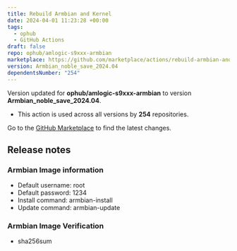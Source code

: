 ```yaml
---
title: Rebuild Armbian and Kernel
date: 2024-04-01 11:23:28 +00:00
tags:
  - ophub
  - GitHub Actions
draft: false
repo: ophub/amlogic-s9xxx-armbian
marketplace: https://github.com/marketplace/actions/rebuild-armbian-and-kernel
version: Armbian_noble_save_2024.04
dependentsNumber: "254"
---
```



Version updated for **ophub/amlogic-s9xxx-armbian** to version **Armbian_noble_save_2024.04**.
- This action is used across all versions by **254** repositories.

Go to the [GitHub Marketplace](https://github.com/marketplace/actions/rebuild-armbian-and-kernel) to find the latest changes.

## Release notes

### Armbian Image information
- Default username: root
- Default password: 1234
- Install command: armbian-install
- Update command: armbian-update
### Armbian Image Verification
- sha256sum
